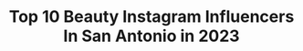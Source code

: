 ---
title: Top 10 Beauty Instagram Influencers In San Antonio in 2023
description: >-
  Find top beauty Instagram influencers in San Antonio in 2023. Most popular hashtags: #makeup #fashionblogger #ootd.
platform: Instagram
hits: 22
text_top: Analyze the top-rated Instagram profiles on inBeat.
text_bottom: Our platform holds 22 Instagram influencers like this in San Antonio, United States for you to pitch.
profiles:
  - username: "queenaa.h"
    fullname: >-
      M I N A
    bio: >-
      basically not basic Modesty | Fashion | Beauty San Antonio, TX 📧 minahamideh@gmail.com
    location: "United States"
    followers: 21121
    engagement: 490
    commentsToLikes: 0.049083
    id: ck8tdfco235920j7849pz262e
    verified: false
    hashtags: "#muslimahfashion, #hijabdaily, #hijablove, #hijabootd"
  - username: "brysanicks"
    fullname: >-
      Brysa Nicks
    bio: >-
      Fashion | Beauty | Lifestyle | Photography brysanicks@gmail.com 📨 Texas 📍
    location: "United States"
    followers: 11855
    engagement: 959
    commentsToLikes: 0.071924
    id: ckf5wms83skn30j23o004u0zm
    verified: false
    hashtags: "#nursery, #bedroomdecor, #gifted, #sanantonioblogger"
  - username: "john_rozco"
    fullname: >-
      John Rozco
    bio: >-
      I crash Pampered Chef parties😭 . Alegre Media Group . Sony FS7 II / A7R IV . Commercial / Film on Vimeo
    location: "United States"
    followers: 6999
    engagement: 800
    commentsToLikes: 0.113993
    id: ck55jy586y1hy0i11g1t7njjo
    verified: false
    hashtags: "#texasphotographer, #ourportraitsdays, #sonyimages, #fashion"
  - username: "taylermalott"
    fullname: >-
      Tayler (Malott) Gilbert
    bio: >-
      Sharing life as a new mom. Fashion. Beauty. Home. & Travel 📍 HTX ✈️ San Antonio 💍 Wife to @hunterhgilbert 👶🏼💗Momma to Isla Grace
    location: "United States"
    followers: 28877
    engagement: 93
    commentsToLikes: 0.064778
    id: ck5cctdrahzbx0i11i778nc0z
    verified: false
    hashtags: "#ltkgiftspo, #mintedholiday, #gifted, #unboxing"
  - username: "dgafpanda"
    fullname: >-
      Alex Lee Charles
    bio: >-
      🔹 San Antonio, TX 🤠 🔹 Freelance #MUA 💄 🔹 468k+ Views on Youtube 🎥
    location: "United States"
    followers: 20104
    engagement: 713
    commentsToLikes: 0.016792
    id: ck6toys5tguxm0j71s4gc4hbv
    verified: false
    hashtags: "#blogger, #beautiful, #followme, #style"
  - username: "instasatx"
    fullname: >-
      San Antonio Adventures
    bio: >-
      Helping San Antonio discover & rediscover 300 years of history, culture, architecture, food, art, beauty, & people. #InstaSATX
    location: "United States"
    followers: 21100
    engagement: 208
    commentsToLikes: 0.154349
    id: ck5q7af6y0m2p0i11ergzyk9l
    verified: false
    hashtags: "#instasatx, #fallvibes, #staysafe"
  - username: "looksbysol"
    fullname: >-
      Makeup by Marisol
    bio: >-
      San Antonio, Texas *:･ﾟ✧ 🌷 Freelance Makeup Artist DM for makeup appointments with me!
    location: "United States"
    followers: 62994
    engagement: 283
    commentsToLikes: 0.055334
    id: ck135h3zw1e0k0i19z6k4v69d
    verified: false
    hashtags: "#instamakeup, #discovervideos, #morpheglamfam, #milkmakeup"
  - username: "barelyblonde_"
    fullname: >-
      Christine L
    bio: >-
      💋 Lawyer and BLOGGER 👜 Everyday Style • Beauty • Random Finds 🌺 Cheering on all women 🙌🏼 • 5’4” 💍 Wife |📍San Antonio ✈️ Stay Home SHOP MY POSTS
    location: "United States"
    followers: 39576
    engagement: 228
    commentsToLikes: 0.065047
    id: ck5c46ofn0pok0i114nec5krx
    verified: false
    hashtags: "#southern, #sanantonio, #2020, #blonde"
  - username: "anapeli_"
    fullname: >-
      Ana | ATX Model & Blogger
    bio: >-
      ✨Sharin’ adventures & kindness✨ Beauty, fashion and lifestyle content creator @lillianelizabeth_tx @anaelizabethphoto UTSA Alum 📍Austin, Texas
    location: "United States"
    followers: 8038
    engagement: 475
    commentsToLikes: 0.057848
    id: ck8syjs62l12a0j780ed09gnj
    verified: false
    hashtags: "#discoverunder10k, #austinblogger, #everydaymadewell, #austinwoman"
  - username: "vanneochoa"
    fullname: >-
      Vanne Ochoa
    bio: >-
      More than just a fashion blog✨ 👩🏻‍💻 Mexicana en Cali & Texas ☯️♈️ • mental health • beauty • eats • tips • & lots of fun 😎
    location: "United States"
    followers: 20500
    engagement: 102
    commentsToLikes: 0.093535
    id: ck134b53dvkvx0i19mz5un7ho
    verified: false
    hashtags: "#lamodel, #texasweather, #stylingideas, #outfitideas"
---